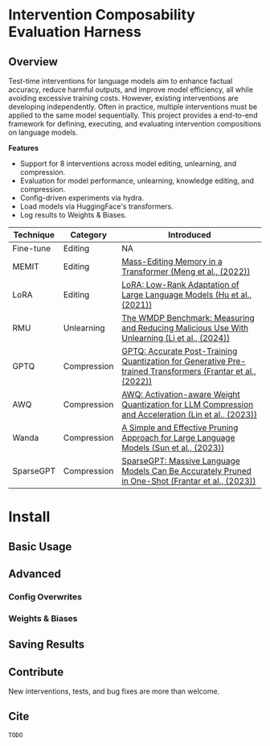 # Intervention Composability Evaluation Harness 

## Overview

Test-time interventions for language models aim to enhance factual accuracy, reduce harmful outputs, and improve model efficiency, all while avoiding excessive training costs. However, existing interventions are developing independently. Often in practice, multiple interventions must be applied to the same model sequentially. This project provides a end-to-end framework for defining, executing, and evaluating intervention compositions on language models. 

**Features**
- Support for 8 interventions across model editing, unlearning, and compression.
- Evaluation for model performance, unlearning, knowledge editing, and compression.
- Config-driven experiments via hydra.
- Load models via HuggingFace's transformers.
- Log results to Weights & Biases.

| Technique | Category | Introduced | 
|-----------|----------|------------|
| Fine-tune | Editing | NA | 
| MEMIT | Editing | [Mass-Editing Memory in a Transformer (Meng et al., (2022))](https://www.semanticscholar.org/paper/Mass-Editing-Memory-in-a-Transformer-Meng-Sharma/2fe1ac0b09cc0f50eb83eef6c7c6b45ac8b12413) | 
| LoRA | Editing | [LoRA: Low-Rank Adaptation of Large Language Models (Hu et al., (2021))](https://www.semanticscholar.org/paper/LoRA%3A-Low-Rank-Adaptation-of-Large-Language-Models-Hu-Shen/a8ca46b171467ceb2d7652fbfb67fe701ad86092) | 
| RMU | Unlearning | [The WMDP Benchmark: Measuring and Reducing Malicious Use With Unlearning (Li et al., (2024))](https://www.semanticscholar.org/paper/The-WMDP-Benchmark%3A-Measuring-and-Reducing-Use-With-Li-Pan/06b9ad0b52d23231f650be0aeb0b17cc52c8a74b) |
| GPTQ | Compression | [GPTQ: Accurate Post-Training Quantization for Generative Pre-trained Transformers (Frantar et al., (2022))](https://www.semanticscholar.org/paper/GPTQ%3A-Accurate-Post-Training-Quantization-for-Frantar-Ashkboos/7da0f2501034522e3d50af7e9b8fa7ec9d7b65b6) | 
| AWQ | Compression | [AWQ: Activation-aware Weight Quantization for LLM Compression and Acceleration (Lin et al., (2023))](https://www.semanticscholar.org/paper/AWQ%3A-Activation-aware-Weight-Quantization-for-LLM-Lin-Tang/42d4a37b25f0f0afc6a6580427a6418a17b86322) | 
| Wanda | Compression | [A Simple and Effective Pruning Approach for Large Language Models (Sun et al., (2023))](https://www.semanticscholar.org/paper/A-Simple-and-Effective-Pruning-Approach-for-Large-Sun-Liu/7d22ad3573101337bca2091fb0114b377c4f3db6) | 
| SparseGPT | Compression | [SparseGPT: Massive Language Models Can Be Accurately Pruned in One-Shot (Frantar et al., (2023))](https://www.semanticscholar.org/paper/SparseGPT%3A-Massive-Language-Models-Can-Be-Pruned-in-Frantar-Alistarh/909ad57ce8caa6b390a65ae09db352d27d8f3996) | 


# Install

## Basic Usage

## Advanced

### Config Overwrites

### Weights & Biases

## Saving Results

## Contribute

New interventions, tests, and bug fixes are more than welcome. 

## Cite

```
TODO
```